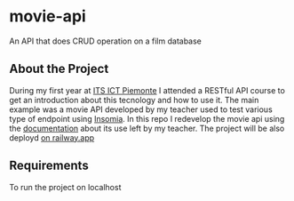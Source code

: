 # movie-api
An API that does CRUD operation on a film database

## About the Project 

During my first year at [ITS ICT Piemonte](https://www.its-ictpiemonte.it) I attended a RESTful API course to get an introduction about this tecnology and how to use it. The main example was a movie API developed by my teacher used to test various type of endpoint using [Insomia](https://insomnia.rest). In this repo I redevelop the movie api using the [documentation](./docs.yaml) about its use left by my teacher. The project will be also deployd [on railway.app](https://railway.app)

## Requirements

To run the project on localhost 